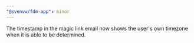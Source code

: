 ```yaml
---
"@svenvw/fdm-app": minor
---
```


The timestamp in the magic link email now shows the user's own timezone when it is able to be determined.
